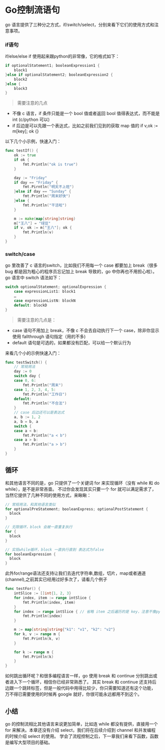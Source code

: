 # Go控制流语句

go 语言提供了三种分之方式，if/switch/select，分别来看下它们的使用方式和注意事项。

### if语句
if/else/else if 使用起来跟python的非常像，它的格式如下：
```go
if optionalStatement1; booleanExpression1 {
    block1
}else if optionalStatement2; booleanExpression2 {
    block2
}else {
    block3
}
```

> 需要注意的几点    
- 不像 c 语言，if 条件只能是一个 bool 值或者返回 bool 值得表达式，而不能是 int (c/python 可以)
- if 后边是可以先跟一个表达式，比如之前我们见到的获取 map 值的 if v,ok := m[key]; ok {}

以下几个小示例，快速入门：
```go
func testIf() {
    ok := true
    if ok {
        fmt.Println("ok is true")
    }

    day := "Friday"
    if day == "Friday" {
        fmt.Pirntln("明天不上班")
    }else if day == "Sunday" {
        fmt.Println("周末好快")
    }else {
        fmt.Println("干活啦")
    }

    m := make(map[string]string)
    m["王八"] = "绿豆"
    if v, ok := m["王八"]; ok {
        fmt.Println(v)
    } 
}
```

### switch/case

go 里改善了 c 语言的switch，比如我们不用每一个 case 都要加上 break（很多 bug 都是因为粗心的程序员忘记加上 break 导致的，go 中你再也不用担心啦）。go 语言中 switch 语法如下：

```go
switch optionalStatement; optionalExpression {
    case expressionList1: block1
    …
    case expressionListN: blockN
    default: blockD
}
```

> 需要注意的几点是：
- case 语句不用加上 break，不像 c 不会去自动执行下一个 case，除非你显示使用 fallthrough 语句指定（用的不多)
- default 语句是可选的，如果都没有匹配，可以给一个默认行为

来看几个小的示例快速入门：
```go
func testSwitch() {
    // 常规用法
    day := 0
    switch day {
    case 0, 6:
        fmt.Println("周末")
    case 1, 2, 3, 4, 5:
        fmt.Println("工作日")
    default:
        fmt.Println("不合法")
    }
    // case 后边还可以是表达式
    a, b := 1, 2
    a, b = b, a
    switch {
    case a < b:
        fmt.Println("a < b")
    case a > b:
        fmt.Println("a > b")
    }
}
```

## 循环

和其他语言不同的是，go 只提供了一个关键词 for 来实现循环（没有 while 和 do while），是不是非常吝啬。 不过你会发现其实只要一个 for 就可以满足需求了，当然它提供了几种不同的使用方式，来瞅瞅：

```go
// 常规用法，和其他语言类似
for optionalPreStatement; booleanExpress; optionalPostStatement {
  block
}

// 无限循环，block 会被一直重复执行
for {
  block
}

// 实现while循环，block 一直执行直到 表达式为false
for booleanExpression {
  block
}
```

此外for/range语法还支持让我们去迭代字符串,数组，切片，map或者通道(channel),之前其实已经用过好多次了，请看几个例子

```go
func testFor() {
    intSlice := []int{1, 2, 3}
    for index, item := range intSlice {
        fmt.Println(index, item)
    }
    for index := range intSlice { // 省略 item 之后遍历的是 key，注意不像python 直接遍历值
        fmt.Println(index)
    }

    m := map[string]string{"k1": "v1", "k2": "v2"}
    for k, v := range m {
        fmt.Println(k, v)
    }

    for k := range m {
        fmt.Println(k)
    }
}
```

如何跳出循环呢？和很多编程语言一样，go 使用 break 和 continue 分别跳出或者进入下一个循环，相信你已经非常熟悉了。 其实 break 和 continue 还支持后边跟一个跳转标签，但是一般代码中用得比较少，你只需要知道还有这个功能， 万不得已需要使用的时候再 google 就好，你很可能永远都用不到这个。



## 小结
go 的控制流相比其他语言来说更加简单，比如连 while 都没有提供，直接用一个 for 来解决。本章还没有介绍 select，我们将在后续介绍到 channel 和并发编程的时候介绍 select 的使用。 学会了流程控制之后，下一章我们来看下函数，函数是编写大型项目的基础。